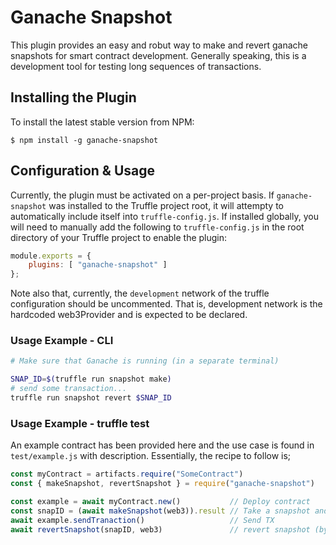 # Ganache Snapshot

This plugin provides an easy and robut way to make and revert ganache snapshots for smart contract development.
Generally speaking, this is a development tool for testing long sequences of transactions.

## Installing the Plugin

To install the latest stable version from NPM:

```console
$ npm install -g ganache-snapshot
```


## Configuration & Usage
Currently, the plugin must be activated on a per-project basis. If `ganache-snapshot` was installed to the Truffle project root, it will attempty to automatically include itself into `truffle-config.js`. If installed globally, you will need to manually add the following to `truffle-config.js` in the root directory of your Truffle project to enable the plugin:


```javascript
module.exports = {
    plugins: [ "ganache-snapshot" ]
};
```

Note also that, currently, the `development` network of the truffle configuration should be uncommented.
That is, development network is the hardcoded web3Provider and is expected to be declared.

### Usage Example - CLI

```bash
# Make sure that Ganache is running (in a separate terminal)

SNAP_ID=$(truffle run snapshot make)
# send some transaction...
truffle run snapshot revert $SNAP_ID
```

### Usage Example - truffle test

An example contract has been provided here and the use case is found in `test/example.js` with description.
Essentially, the recipe to follow is;

```js
const myContract = artifacts.require("SomeContract")
const { makeSnapshot, revertSnapshot } = require("ganache-snapshot")

const example = await myContract.new()           // Deploy contract
const snapID = (await makeSnapshot(web3)).result // Take a snapshot and keep returned ID
await example.sendTranaction()                   // Send TX
await revertSnapshot(snapID, web3)               // revert snapshot (by ID)
```